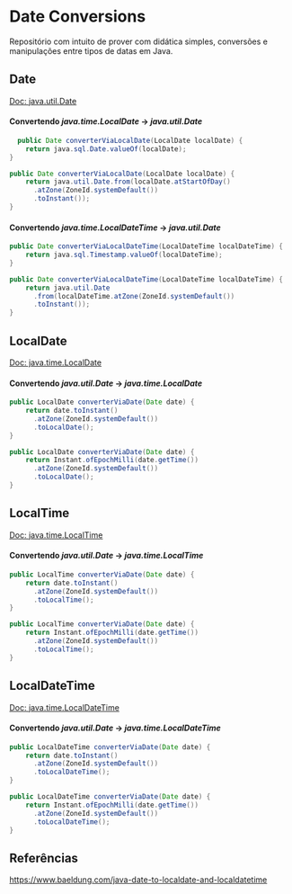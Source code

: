 # Date Conversions

Repositório com intuito de prover com didática simples, conversões e manipulações entre tipos de datas em Java.

## Date

[Doc: java.util.Date](https://docs.oracle.com/javase/8/docs/api/java/util/Date.html)

#### Convertendo _java.time.LocalDate_ -> _java.util.Date_

```java
  public Date converterViaLocalDate(LocalDate localDate) {
    return java.sql.Date.valueOf(localDate);
}
```

```java
public Date converterViaLocalDate(LocalDate localDate) {
    return java.util.Date.from(localDate.atStartOfDay()
      .atZone(ZoneId.systemDefault())
      .toInstant());
}
```

#### Convertendo _java.time.LocalDateTime_ -> _java.util.Date_

```java
public Date converterViaLocalDateTime(LocalDateTime localDateTime) {
    return java.sql.Timestamp.valueOf(localDateTime);
}
```

```java
public Date converterViaLocalDateTime(LocalDateTime localDateTime) {
    return java.util.Date
      .from(localDateTime.atZone(ZoneId.systemDefault())
      .toInstant());
}
```

## LocalDate

[Doc: java.time.LocalDate](https://docs.oracle.com/javase/8/docs/api/java/time/LocalDate.html)

#### Convertendo _java.util.Date_ -> _java.time.LocalDate_

```java
public LocalDate converterViaDate(Date date) {
    return date.toInstant()
      .atZone(ZoneId.systemDefault())
      .toLocalDate();
}
```

```java
public LocalDate converterViaDate(Date date) {
    return Instant.ofEpochMilli(date.getTime())
      .atZone(ZoneId.systemDefault())
      .toLocalDate();
}
```

## LocalTime

[Doc: java.time.LocalTime](https://docs.oracle.com/javase/8/docs/api/java/time/LocalTime.html)

#### Convertendo _java.util.Date_ -> _java.time.LocalTime_

```java
public LocalTime converterViaDate(Date date) {
    return date.toInstant()
      .atZone(ZoneId.systemDefault())
      .toLocalTime();
}
```

```java
public LocalTime converterViaDate(Date date) {
    return Instant.ofEpochMilli(date.getTime())
      .atZone(ZoneId.systemDefault())
      .toLocalTime();
}
```

## LocalDateTime

[Doc: java.time.LocalDateTime](https://docs.oracle.com/javase/8/docs/api/java/time/LocalDateTime.html)

#### Convertendo _java.util.Date_ -> _java.time.LocalDateTime_

```java
public LocalDateTime converterViaDate(Date date) {
    return date.toInstant()
      .atZone(ZoneId.systemDefault())
      .toLocalDateTime();
}
```

```java
public LocalDateTime converterViaDate(Date date) {
    return Instant.ofEpochMilli(date.getTime())
      .atZone(ZoneId.systemDefault())
      .toLocalDateTime();
}
```

## Referências

<https://www.baeldung.com/java-date-to-localdate-and-localdatetime>
